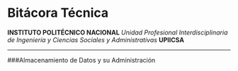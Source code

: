 Bitácora Técnica
===================
**INSTITUTO POLITÉCNICO NACIONAL**
*Unidad Profesional Interdisciplinaria de Ingeniería y Ciencias Sociales y Administrativas*
**UPIICSA**

-------------------------------------------
###Almacenamiento de Datos y su Administración

